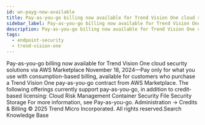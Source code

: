 ```yaml
---
id: wn-payg-now-available
title: Pay-as-you-go billing now available for Trend Vision One cloud security solutions via AWS Marketplace
sidebar_label: Pay-as-you-go billing now available for Trend Vision One cloud security solutions via AWS Marketplace
description: Pay-as-you-go billing now available for Trend Vision One cloud security solutions via AWS Marketplace
tags:
  - endpoint-security
  - trend-vision-one
---
```


 Pay-as-you-go billing now available for Trend Vision One cloud security solutions via AWS Marketplace November 18, 2024—Pay only for what you use with consumption-based billing, available for customers who purchase a Trend Vision One pay-as-you-go contract from AWS Marketplace. The following offerings currently support pay-as-you-go, in addition to credit-based licensing: Cloud Risk Management Container Security File Security Storage For more information, see Pay-as-you-go. Administration → Credits & Billing © 2025 Trend Micro Incorporated. All rights reserved.Search Knowledge Base
